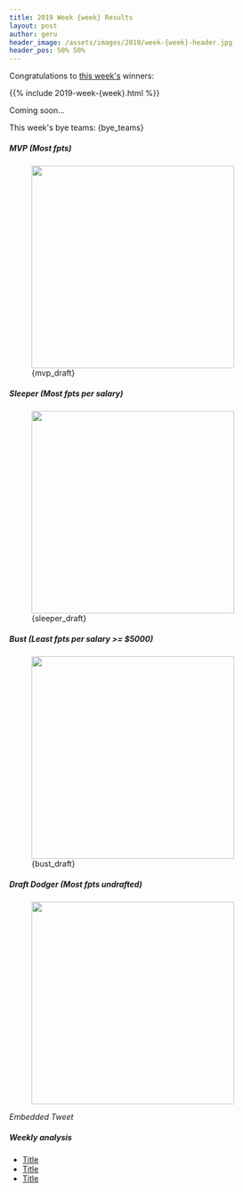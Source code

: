 ```yaml
---
title: 2019 Week {week} Results
layout: post
author: geru
header_image: /assets/images/2019/week-{week}-header.jpg
header_pos: 50% 50%
---
```

Congratulations to [this week's](https://www.draftkings.com/contest/gamecenter/{contest_id}) winners:

{{% include 2019-week-{week}.html %}}

Coming soon...

This week's bye teams: {bye_teams}

##### MVP (Most fpts)
<figure class="figure">
    <img class="img-fluid" src="/assets/images/2019/{mvp_png}" width="364px"/>
    <figcaption class="figure-caption">{mvp_draft}</figcaption>
</figure>

##### Sleeper (Most fpts per salary)
<figure class="figure">
    <img class="img-fluid" src="/assets/images/2019/{sleeper_png}" width="364px"/>
    <figcaption class="figure-caption">{sleeper_draft}</figcaption>
</figure>

##### Bust (Least fpts per salary >= $5000)
<figure class="figure">
    <img class="img-fluid" src="/assets/images/2019/{bust_png}" width="364px"/>
    <figcaption class="figure-caption">{bust_draft}</figcaption>
</figure>

##### Draft Dodger (Most fpts undrafted)
<figure class="figure">
    <img class="img-fluid" src="/assets/images/2019/{draft_dodger_png}" width="364px"/>
</figure>
<i>Embedded Tweet</i>

##### Weekly analysis
<ul class="list-unstyled" id="pro-links">
    <a href="#" target="_blank"><li>Title</li></a>
    <a href="#" target="_blank"><li>Title</li></a>
    <a href="#" target="_blank"><li>Title</li></a>
</ul>

